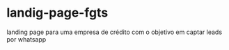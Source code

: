 # landig-page-fgts
landing page para uma empresa de crédito com o objetivo em captar leads por whatsapp
